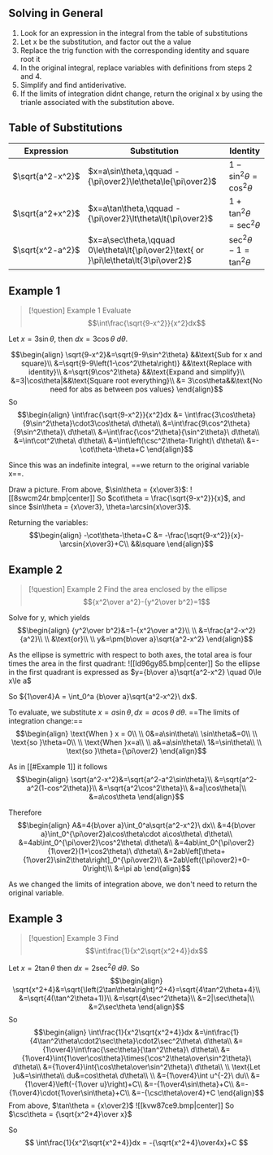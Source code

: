 ## Solving in General

1. Look for an expression in the integral from the table of substitutions
2. Let x be the substitution, and factor out the a value
3. Replace the trig function with the corresponding identity and square root it
4. In the original integral, replace variables with definitions from steps 2 and 4.
5. Simplify and find antiderivative.
6. If the limits of integration didnt change, return the original x by using the trianle associated with the substitution above.

## Table of Substitutions

|Expression|Substitution|Identity|
|-|-|-|
|$\sqrt{a^2-x^2}$|$x=a\sin\theta,\qquad -{\pi\over2}\le\theta\le{\pi\over2}$|$1-\sin^2\theta=\cos^2\theta$|
|$\sqrt{a^2+x^2}$|$x=a\tan\theta,\qquad -{\pi\over2}\lt\theta\lt{\pi\over2}$|$1+\tan^2\theta=\sec^2\theta$|
|$\sqrt{x^2-a^2}$|$x=a\sec\theta,\qquad 0\le\theta\lt{\pi\over2}\text{ or }\pi\le\theta\lt{3\pi\over2}$|$\sec^2\theta-1=\tan^2\theta$|

## Example 1

>[!question] Example 1
>Evaluate $$\int\frac{\sqrt{9-x^2}}{x^2}dx$$

Let $x = 3\sin\theta$, then $dx = 3\cos\theta\ d\theta$.

$$\begin{align}
\sqrt{9-x^2}&=\sqrt{9-9\sin^2\theta} &&\text{Sub for x and square}\\
&=\sqrt{9-9\left(1-\cos^2\theta\right)} &&\text{Replace with identity}\\
&=\sqrt{9\cos^2\theta} &&\text{Expand and simplify}\\
&=3|\cos\theta|&&\text{Square root everything}\\
&= 3\cos\theta&&\text{No need for abs as between pos values}
\end{align}$$
So
$$\begin{align}
\int\frac{\sqrt{9-x^2}}{x^2}dx &= \int\frac{3\cos\theta}{9\sin^2\theta}\cdot3\cos\theta\ d\theta\\
&=\int\frac{9\cos^2\theta}{9\sin^2\theta}\ d\theta\\
&=\int\frac{\cos^2\theta}{\sin^2\theta}\ d\theta\\
&=\int\cot^2\theta\ d\theta\\
&=\int\left(\csc^2\theta-1\right)\ d\theta\\
&=-\cot\theta-\theta+C
\end{align}$$

Since this was an indefinite integral, ==we return to the original variable x==.

Draw a picture. From above, $\sin\theta = {x\over3}$:
![[8swcm24r.bmp|center]]
So $cot\theta = \frac{\sqrt{9-x^2}}{x}$, and since $sin\theta = {x\over3}, \theta=\arcsin{x\over3}$.

Returning the variables:
$$\begin{align}
-\cot\theta-\theta+C &= -\frac{\sqrt{9-x^2}}{x}-\arcsin{x\over3}+C\\
&&\square
\end{align}$$

## Example 2

>[!question] Example 2
>Find the area enclosed by the ellipse $${x^2\over a^2}-{y^2\over b^2}=1$$

Solve for y, which yields
$$\begin{align}
{y^2\over b^2}&=1-{x^2\over a^2}\\
\\
&=\frac{a^2-x^2}{a^2}\\
\\
&\text{or}\\
\\
y&=\pm{b\over a}\sqrt{a^2-x^2}
\end{align}$$

As the ellipse is symettric with respect to both axes, the total area is four times the area in the first quadrant:
![[ld96gy85.bmp|center]]
So the ellipse in the first quadrant is expressed as $y={b\over a}\sqrt{a^2-x^2} \quad 0\le x\le a$

So ${1\over4}A = \int_0^a {b\over a}\sqrt{a^2-x^2}\ dx$.

To evaluate, we substitute $x = a\sin\theta, dx = a\cos\theta\ d\theta$.
==The limits of integration change:==
$$\begin{align}
\text{When } x = 0\\
\\
0&=a\sin\theta\\
\sin\theta&=0\\
\\
\text{so }\theta=0\\
\\
\text{When }x=a\\
\\
a&=a\sin\theta\\
1&=\sin\theta\\
\\
\text{so }\theta={\pi\over2}
\end{align}$$

As in [[#Example 1]] it follows
$$\begin{align}
\sqrt{a^2-x^2}&=\sqrt{a^2-a^2\sin\theta}\\
&=\sqrt{a^2-a^2(1-cos^2\theta)}\\
&=\sqrt{a^2\cos^2\theta}\\
&=a|\cos\theta|\\
&=a\cos\theta
\end{align}$$

Therefore
$$\begin{align}
A&=4{b\over a}\int_0^a\sqrt{a^2-x^2}\ dx\\
&=4{b\over a}\int_0^{\pi\over2}a\cos\theta\cdot a\cos\theta\ d\theta\\
&=4ab\int_0^{\pi\over2}\cos^2\theta\ d\theta\\
&=4ab\int_0^{\pi\over2}{1\over2}(1+\cos2\theta)\ d\theta\\
&=2ab\left[\theta+{1\over2}\sin2\theta\right]_0^{\pi\over2}\\
&=2ab\left({\pi\over2}+0-0\right)\\
&=\pi ab
\end{align}$$

As we changed the limits of integration above, we don't need to return the original variable.
## Example 3

>[!question] Example 3
>Find $$\int\frac{1}{x^2\sqrt{x^2+4}}dx$$

Let $x=2\tan\theta$ then $dx = 2\sec^2\theta\ d\theta$.
So
$$\begin{align}
\sqrt{x^2+4}&=\sqrt{\left(2\tan\theta\right)^2+4}=\sqrt{4\tan^2\theta+4}\\
&=\sqrt{4(\tan^2\theta+1)}\\
&=\sqrt{4\sec^2\theta}\\
&=2|\sec\theta|\\
&=2\sec\theta
\end{align}$$
So
$$\begin{align}
\int\frac{1}{x^2\sqrt{x^2+4}}dx &=\int\frac{1}{4\tan^2\theta\cdot2\sec\theta}\cdot2\sec^2\theta\ d\theta\\
&={1\over4}\int\frac{\sec\theta}{\tan^2\theta}\ d\theta\\
&={1\over4}\int{1\over\cos\theta}\times{\cos^2\theta\over\sin^2\theta}\ d\theta\\
&={1\over4}\int{\cos\theta\over\sin^2\theta}\ d\theta\\
\\
\text{Let }u&=\sin\theta\\
du&=cos\theta\ d\theta\\
\\
&={1\over4}\int u^{-2}\ du\\
&={1\over4}\left(-{1\over u}\right)+C\\
&=-{1\over4\sin\theta}+C\\
&=-{1\over4}\cdot{1\over\sin\theta}+C\\
&=-{\csc\theta\over4}+C
\end{align}$$
From above, $\tan\theta = {x\over2}$
![[kvw87ce9.bmp|center]]
So $\csc\theta = {\sqrt{x^2+4}\over x}$

So
$$
\int\frac{1}{x^2\sqrt{x^2+4}}dx = -{\sqrt{x^2+4}\over4x}+C
$$
